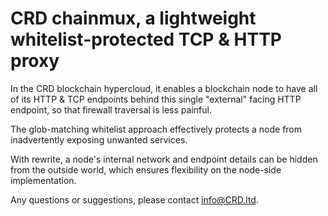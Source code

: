 # CRD chainmux, a lightweight whitelist-protected TCP & HTTP proxy 

In the CRD blockchain hypercloud, it enables a blockchain node to have
all of its HTTP & TCP endpoints behind this single "external" facing 
HTTP endpoint, so that firewall traversal is less painful.

The glob-matching whitelist approach effectively protects a node from 
inadvertently exposing unwanted services. 

With rewrite, a node's internal network and endpoint details can be 
hidden from the outside world, which ensures flexibility on the
node-side implementation.

Any questions or suggestions, please contact info@CRD.ltd.

